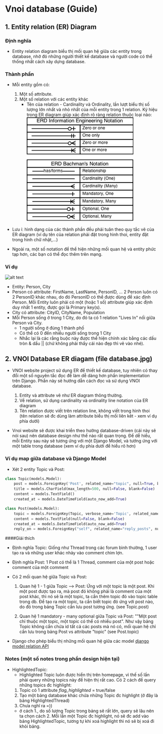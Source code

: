 # Vnoi database (Guide)

## 1. Entity relation (ER) Diagram

### Định nghĩa
- Entity relation diagram biểu thị mối quan hệ giữa các entity trong database, nhờ đó những người thiết kế database và người code có thể thống nhất cách xây dựng database.

### Thành phần
- Mỗi entity gồm có:
    1. Một số attribute.
    2. Một số relation với các entity khác
	    - Tên của relation
      - Cardinality và Ordinality, lần lượt biểu thị số lượng lớn nhất và nhỏ nhất của mỗi entity trong 1 relation. Ký hiệu trong ER diagram giúp xác định rõ ràng relation thuộc loại nào: ![alt_text](./ERnotation.jpg)

- Lưu í: hình dạng của các thành phần đều phải tuân theo quy tắc vẽ của ER diagram (ví dụ tên của relation phải đặt trong hình thoi, entity đặt trong hình chữ nhật,...)
- Ngoài ra, một số notation để thể hiện những mối quan hệ và entity phức tạp hơn, các bạn có thể đọc thêm trên mạng.

### Ví dụ

![alt text](http://0.tqn.com/d/databases/1/0/L/A/PersonLivesInCity.jpg)

- Entity: Person, City
- Person có attribute: FirstName, LastName, PersonID, ... 2 Person luôn có 2 PersonID khác nhau, do đó PersonID có thể được dùng để xác định Person. Mỗi Entity luôn phải có một (hoặc 1 số) attribute giúp xác định duy nhất 1 entity, được gọi là Primary key(s).
- City có attribute: CityID, CityName, Population
- Mỗi Person sống ở trong 1 City, do đó ta có 1 relation "Lives In" nối giữa Person và City.
	- 1 người sống ở đúng 1 thành phố
  - Có thể có 0 đến nhiều người sống trong 1 City
  - Nhắc lại là các rằng buộc này được thể hiện chính xác bằng các dấu tròn & dấu || (chứ không phải thấy cái nào đẹp thì vẽ vào nhé).


## 2. VNOI Database ER diagam (file database.jpg)

- VNOI website project sử dụng ER để thiết kế database, tuy nhiên có thay đổi một số nguyên tắc đọc để làm dễ dàng hơn phần implementation trên Django. Phần này sẽ hướng dẫn cách đọc và sử dụng VNOI database.
   1. Entity và attribute vẽ như ER diagram thông thường.
   2. Về relation, sử dụng cardinality và ordinality line notation của ER diagram
   3. Tên relation được viết trên relation line, không viết trong hình thoi (tên relation sẽ đc dùng làm attribute biểu thị mối liên kêt - xem ví dụ phía dưới)

- Vnoi website sẽ được khai triển theo hướng database-driven (cái này sẽ nói sau) nên database design như thế nào rất quan trọng. Để dễ hiểu, mỗi Entity sau này sẽ tương ứng với một Django Model, và tướng ứng với một table trong database (xem ví dụ phía dưới để hiểu rõ hơn)



### Ví dụ map giữa database và Django Model

- Xét 2 entity Topic và Post:

```python
class Topic(models.Model):
    post = models.ForeignKey('Post', related_name="topic", null=True, blank=True)
    title = models.CharField(max_length=500, null=False, blank=False)
    content = models.TextField()
    created_at = models.DateTimeField(auto_now_add=True)
```

```python
class Post(models.Model):
    topic = models.ForeignKey(Topic, verbose_name='Topic', related_name='posts')
    content = models.TextField(null=False, blank=False)
    created_at = models.DateTimeField(auto_now_add=True)
    reply_on = models.ForeignKey("self", related_name="reply_posts", null=True, blank=True)
```


####Giải thích
  - Định nghĩa Topic: Giống như Thread trong các forum bình thường, 1 user tạo ra và những user khác nhảy vào comment chim lợn.
  - Định nghĩa Post: 1 Post có thể là 1 Thread, comment của một post hoặc comment của một comment
  - Có 2 mối quan hệ giữa Topic và Post:

       1. Quan hệ 1 - 1 giữa Topic --> Post: Ứng với một topic là một post. Khi một post được tạo ra, mà post đó không phải là comment của một post khác, thì nó sẽ là một topic, ta cần thêm topic đó vào topic table trong db. Để tạo ra một topic, ta cần biết topic đó ứng với post nào, do đó trong bảng Topic cần lưu post tương ứng. (see Topic.post)

    2. Quan hệ 1 mandatory - many optional giữa Topic và Post: ""Một post chỉ thuộc một topic, một topic có thể có nhiều post". Như vậy bảng Topic không cần chứa id tất cả các posts mà nó có, mối quan hệ chỉ cần lưu trong bảng Post vs attribute "topic" (see Post.topic)

 - Django cho phép biểu thị những mối quan hệ giữa các model [django model relation API](https://docs.djangoproject.com/en/1.7/topics/db/examples/)


### Notes (một số notes trong phần design hiện tại)
- HighlightedTopic:
	- Highlighted Topic luôn được hiển thị trên homepage, vì thế số lần phải query những topics này để hiện thị rất cao. Có 2 cách để query những topics đc highlight:
	1. Topic có 1 attribute *flag_highlighted* = true/false
	2. Tạo một bảng database khác chứa những Topic đc highlight (ở đây là bảng HighlightedThread)
	3. Chưa nghĩ ra =))
 	- ở cách 1., do số lượng Topic trong bảng sẽ rất lớn, query sẽ lâu nên ta chọn cách 2. Mỗi lần một Topic đc highlight, nó sẽ đc add vào bảng HighlightedTopic, tương tự khi xoá highlight thì nó sẽ bị xoá đi khỏi bảng.
